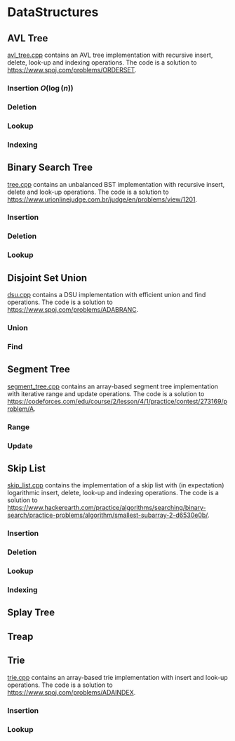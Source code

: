 # DataStructures

## AVL Tree

[avl_tree.cpp](https://github.com/Electron1997/DataStructures/blob/main/avl_tree.cpp) contains an AVL tree implementation with recursive insert, delete, look-up and indexing operations. The code is a solution to https://www.spoj.com/problems/ORDERSET.

### Insertion $O(\log(n))$

### Deletion

### Lookup

### Indexing

## Binary Search Tree

[tree.cpp](https://github.com/Electron1997/DataStructures/blob/main/tree.cpp) contains an unbalanced BST implementation with recursive insert, delete and look-up operations. The code is a solution to https://www.urionlinejudge.com.br/judge/en/problems/view/1201.

### Insertion

### Deletion

### Lookup

## Disjoint Set Union

[dsu.cpp](https://github.com/Electron1997/DataStructures/blob/main/dsu.cpp) contains a DSU implementation with efficient union and find operations. The code is a solution to https://www.spoj.com/problems/ADABRANC.

### Union

### Find

## Segment Tree

[segment_tree.cpp](https://github.com/Electron1997/DataStructures/blob/main/segment_tree.cpp) contains an array-based segment tree implementation with iterative range and update operations. The code is a solution to https://codeforces.com/edu/course/2/lesson/4/1/practice/contest/273169/problem/A.

### Range

### Update

## Skip List

[skip_list.cpp](https://github.com/Electron1997/DataStructures/blob/main/skip_list.cpp) contains the implementation of a skip list with (in expectation) logarithmic insert, delete, look-up and indexing operations. The code is a solution to https://www.hackerearth.com/practice/algorithms/searching/binary-search/practice-problems/algorithm/smallest-subarray-2-d6530e0b/.

### Insertion

### Deletion

### Lookup

### Indexing

## Splay Tree

## Treap

## Trie

[trie.cpp](https://github.com/Electron1997/DataStructures/blob/main/trie.cpp) contains an array-based trie implementation with insert and look-up operations. The code is a solution to https://www.spoj.com/problems/ADAINDEX.

### Insertion

### Lookup




